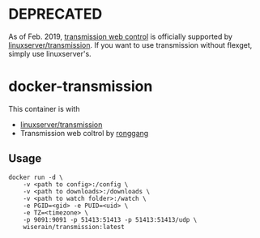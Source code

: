 # DEPRECATED

As of Feb. 2019, [transmission web control](https://github.com/ronggang/transmission-web-control) is officially supported by [linuxserver/transmission](https://hub.docker.com/r/linuxserver/transmission/). If you want to use transmission without flexget, simply use linuxserver's.

# docker-transmission

This container is with

- [linuxserver/transmission](https://hub.docker.com/r/linuxserver/transmission/)
- Transmission web coltrol by [ronggang](https://github.com/ronggang/transmission-web-control)

## Usage

```
docker run -d \
    -v <path to config>:/config \
    -v <path to downloads>:/downloads \
    -v <path to watch folder>:/watch \
    -e PGID=<gid> -e PUID=<uid> \
    -e TZ=<timezone> \
    -p 9091:9091 -p 51413:51413 -p 51413:51413/udp \
    wiserain/transmission:latest
```
